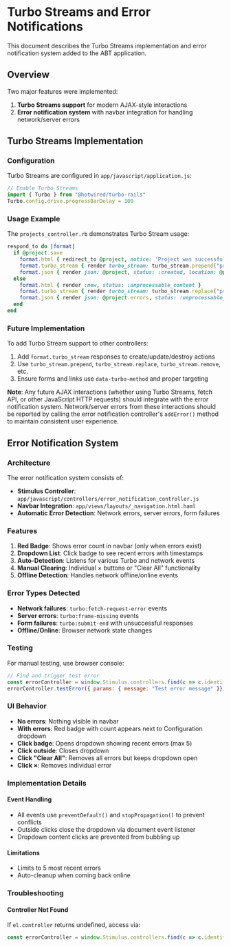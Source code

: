 # Turbo Streams and Error Notifications

This document describes the Turbo Streams implementation and error notification system added to the ABT application.

## Overview

Two major features were implemented:
1. **Turbo Streams support** for modern AJAX-style interactions
2. **Error notification system** with navbar integration for handling network/server errors

## Turbo Streams Implementation

### Configuration

Turbo Streams are configured in `app/javascript/application.js`:

```javascript
// Enable Turbo Streams
import { Turbo } from "@hotwired/turbo-rails"
Turbo.config.drive.progressBarDelay = 100
```

### Usage Example

The `projects_controller.rb` demonstrates Turbo Stream usage:

```ruby
respond_to do |format|
  if @project.save
    format.html { redirect_to @project, notice: 'Project was successfully created.' }
    format.turbo_stream { render turbo_stream: turbo_stream.prepend("projects", partial: "projects/project", locals: { project: @project }) }
    format.json { render json: @project, status: :created, location: @project }
  else
    format.html { render :new, status: :unprocessable_content }
    format.turbo_stream { render turbo_stream: turbo_stream.replace("project_form", partial: "projects/form", locals: { project: @project }) }
    format.json { render json: @project.errors, status: :unprocessable_content }
  end
end
```

### Future Implementation

To add Turbo Stream support to other controllers:
1. Add `format.turbo_stream` responses to create/update/destroy actions
2. Use `turbo_stream.prepend`, `turbo_stream.replace`, `turbo_stream.remove`, etc.
3. Ensure forms and links use `data-turbo-method` and proper targeting

**Note**: Any future AJAX interactions (whether using Turbo Streams, fetch API, or other JavaScript HTTP requests) should integrate with the error notification system. Network/server errors from these interactions should be reported by calling the error notification controller's `addError()` method to maintain consistent user experience.

## Error Notification System

### Architecture

The error notification system consists of:

- **Stimulus Controller**: `app/javascript/controllers/error_notification_controller.js`
- **Navbar Integration**: `app/views/layouts/_navigation.html.haml`
- **Automatic Error Detection**: Network errors, server errors, form failures

### Features

1. **Red Badge**: Shows error count in navbar (only when errors exist)
2. **Dropdown List**: Click badge to see recent errors with timestamps
3. **Auto-Detection**: Listens for various Turbo and network events
4. **Manual Clearing**: Individual × buttons or "Clear All" functionality
5. **Offline Detection**: Handles network offline/online events

### Error Types Detected

- **Network failures**: `turbo:fetch-request-error` events
- **Server errors**: `turbo:frame-missing` events
- **Form failures**: `turbo:submit-end` with unsuccessful responses
- **Offline/Online**: Browser network state changes

### Testing

For manual testing, use browser console:

```javascript
// Find and trigger test error
const errorController = window.Stimulus.controllers.find(c => c.identifier === 'error-notification');
errorController.testError({ params: { message: "Test error message" }});
```

### UI Behavior

- **No errors**: Nothing visible in navbar
- **With errors**: Red badge with count appears next to Configuration dropdown
- **Click badge**: Opens dropdown showing recent errors (max 5)
- **Click outside**: Closes dropdown
- **Click "Clear All"**: Removes all errors but keeps dropdown open
- **Click ×**: Removes individual error

### Implementation Details

#### Event Handling
- All events use `preventDefault()` and `stopPropagation()` to prevent conflicts
- Outside clicks close the dropdown via document event listener
- Dropdown content clicks are prevented from bubbling up

#### Limitations
- Limits to 5 most recent errors
- Auto-cleanup when coming back online

### Troubleshooting

#### Controller Not Found
If `el.controller` returns undefined, access via:
```javascript
const errorController = window.Stimulus.controllers.find(c => c.identifier === 'error-navigation');
```
